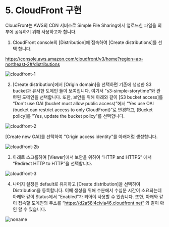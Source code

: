 # 5. CloudFront 구현

 
CloudFront는 AWS의 CDN 서비스로 Simple File Sharing에서 업로드한 파일을 외부에 공유하기 위해 사용하고자 합니다.

1) CloudFront console의 [Distribution]에 접속하여 [Create distributions]를 선택 합니다. 

https://console.aws.amazon.com/cloudfront/v3/home?region=ap-northeast-2#/distributions


![cloudfront-1](https://user-images.githubusercontent.com/52392004/156367906-dfb29a80-8285-4da6-9951-83d467de75a9.png)

2) [Create distribution]에서 [Origin domain]을 선택하면 기존에 생성한 S3 bucket과 유사한 도메인 들이 보여집니다. 여기서 "s3-simple-storytime"와 관련된 도메인을 선택합니다. 또한, 보안을 위해 아래와 같이 [S3 bucket access]를 “Don't use OAI (bucket must allow public access)”에서 “Yes use OAI (bucket can restrict access to only CloudFront)”로 변경하고, [Bucket policy]를 "Yes, update the bucket policy"를 선택합니다. 

![cloudfront-2](https://user-images.githubusercontent.com/52392004/156368116-dff7ff0b-677c-42a7-b5a4-3f3b13394658.png)

[Create new OAI]를 선택하여 "Origin access identity"를 아래처럼 생성합니다. 

![cloudfront-2b](https://user-images.githubusercontent.com/52392004/156368167-54b6d351-b397-44bc-9fb2-539f010912ec.png)

3) 아래로 스크롤하여 [Viewer]에서 보안을 위하여 “HTTP and HTTPS” 에서 “Redirect HTTP to HTTP”을 선택합니다. 

![cloudfront-3](https://user-images.githubusercontent.com/52392004/156368216-3a31a525-f199-4b33-a4fd-4d2ddbcb45fd.png)

4) 나머지 설정은 default로 유지하고 [Create distribution]을 선택하여 Distribution을 등록합니다. 이때 생성을 위해 수분에서 수십분 시간이 소요되는데 아래와 같이 Status에서 “Enabled"가 되어야 사용할 수 있습니다. 또한, 아래와 같이 접속할 도메인의 주소를 “https://d2a58i4civia46.cloudfront.net” 와 같이 확인 할 수 있습니다. 

![noname](https://user-images.githubusercontent.com/52392004/156880503-5876ec2f-0d05-474b-8038-e58f6adacb22.png)

